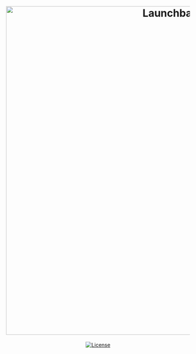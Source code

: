 <h1 align="center">
    <img alt="Launchbase" src="https://github.com/gibifyOfficial/foodfy/blob/master/frontend/assets/foodfy-template.png" width="900px" />
</h1>









  <p align="center">
  <a href="LICENSE" >
    <img alt="License" src="https://img.shields.io/badge/license-MIT-%23F8952D">
  </a>


